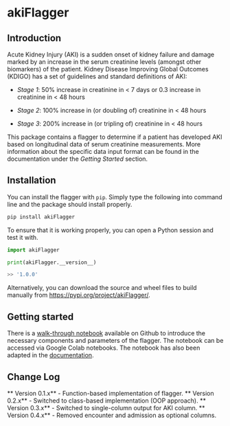 # akiFlagger

## Introduction

Acute Kidney Injury (AKI) is a sudden onset of kidney failure and damage marked by an increase in the serum creatinine levels (amongst other biomarkers) of the patient. Kidney Disease Improving Global Outcomes (KDIGO) has a set of guidelines and standard definitions of AKI:

* *Stage 1*: 50% increase in creatinine in < 7 days or 0.3 increase in creatinine in < 48 hours

* *Stage 2*: 100% increase in (or doubling of) creatinine in < 48 hours

* *Stage 3*: 200% increase in (or tripling of) creatinine in < 48 hours

This package contains a flagger to determine if a patient has developed AKI based on longitudinal data of serum creatinine measurements. More information about the specific data input format can be found in the documentation under the *Getting Started* section.

## Installation

You can install the flagger with ``pip``. Simply type the following into command line and the 
package should install properly.

```python 
pip install akiFlagger
```

To ensure that it is working properly, you can open a Python session and test it with.

```python
import akiFlagger

print(akiFlagger.__version__)

>> '1.0.0'
```

Alternatively, you can download the source and wheel files to build manually from https://pypi.org/project/akiFlagger/.


## Getting started

There is a [walk-through notebook](https://colab.research.google.com/github/isaranwrap/StandardizingAKI/blob/master/GettingStarted.ipynb) available on Github to introduce the necessary components and parameters of the flagger. The notebook can be accessed via Google Colab notebooks. The notebook has also been adapted in the [documentation](https://akiflagger.readthedocs.io/en/latest/). 

## Change Log

** Version 0.1.x** - Function-based implementation of flagger.
** Version 0.2.x** - Switched to class-based implementation (OOP approach).
** Version 0.3.x** - Switched to single-column output for AKI column.
** Version 0.4.x** - Removed encounter and admission as optional columns.
